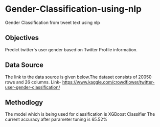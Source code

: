 # Gender-Classification-using-nlp
Gender Classification from tweet text using nlp 
## Objectives
Predict twitter's user gender based on Twitter Profile information.
## Data Source
The link to the data source is given below.The dataset consists of 20050 rows and 26 columns. 
Link- https://www.kaggle.com/crowdflower/twitter-user-gender-classification/
## Methodlogy 
The model which is being used for classification is XGBoost Classifier
The current accuracy after parameter tuning is 65.52% 
